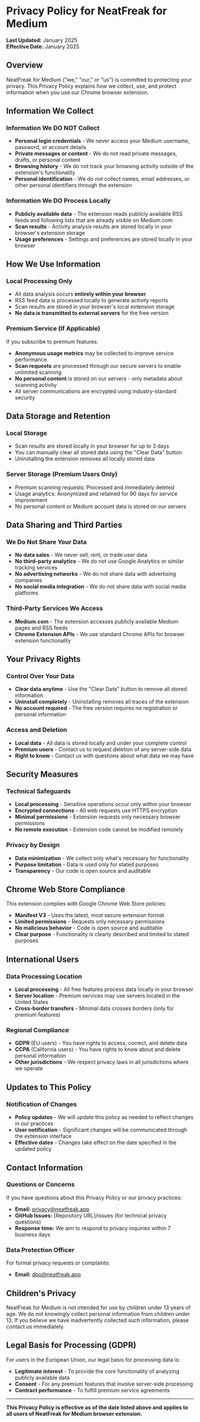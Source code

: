 # Privacy Policy for NeatFreak for Medium

**Last Updated:** January 2025  
**Effective Date:** January 2025

## Overview

NeatFreak for Medium ("we," "our," or "us") is committed to protecting your privacy. This Privacy Policy explains how we collect, use, and protect information when you use our Chrome browser extension.

## Information We Collect

### Information We DO NOT Collect
- **Personal login credentials** - We never access your Medium username, password, or account details
- **Private messages or content** - We do not read private messages, drafts, or personal content
- **Browsing history** - We do not track your browsing activity outside of the extension's functionality
- **Personal identification** - We do not collect names, email addresses, or other personal identifiers through the extension

### Information We DO Process Locally
- **Publicly available data** - The extension reads publicly available RSS feeds and following lists that are already visible on Medium.com
- **Scan results** - Activity analysis results are stored locally in your browser's extension storage
- **Usage preferences** - Settings and preferences are stored locally in your browser

## How We Use Information

### Local Processing Only
- All data analysis occurs **entirely within your browser**
- RSS feed data is processed locally to generate activity reports
- Scan results are stored in your browser's local extension storage
- **No data is transmitted to external servers** for the free version

### Premium Service (If Applicable)
If you subscribe to premium features:
- **Anonymous usage metrics** may be collected to improve service performance
- **Scan requests** are processed through our secure servers to enable unlimited scanning
- **No personal content** is stored on our servers - only metadata about scanning activity
- All server communications are encrypted using industry-standard security

## Data Storage and Retention

### Local Storage
- Scan results are stored locally in your browser for up to 3 days
- You can manually clear all stored data using the "Clear Data" button
- Uninstalling the extension removes all locally stored data

### Server Storage (Premium Users Only)
- Premium scanning requests: Processed and immediately deleted
- Usage analytics: Anonymized and retained for 90 days for service improvement
- No personal content or Medium account data is stored on our servers

## Data Sharing and Third Parties

### We Do Not Share Your Data
- **No data sales** - We never sell, rent, or trade user data
- **No third-party analytics** - We do not use Google Analytics or similar tracking services
- **No advertising networks** - We do not share data with advertising companies
- **No social media integration** - We do not share data with social media platforms

### Third-Party Services We Access
- **Medium.com** - The extension accesses publicly available Medium pages and RSS feeds
- **Chrome Extension APIs** - We use standard Chrome APIs for browser extension functionality

## Your Privacy Rights

### Control Over Your Data
- **Clear data anytime** - Use the "Clear Data" button to remove all stored information
- **Uninstall completely** - Uninstalling removes all traces of the extension
- **No account required** - The free version requires no registration or personal information

### Access and Deletion
- **Local data** - All data is stored locally and under your complete control
- **Premium users** - Contact us to request deletion of any server-side data
- **Right to know** - Contact us with questions about what data we may have

## Security Measures

### Technical Safeguards
- **Local processing** - Sensitive operations occur only within your browser
- **Encrypted connections** - All web requests use HTTPS encryption
- **Minimal permissions** - Extension requests only necessary browser permissions
- **No remote execution** - Extension code cannot be modified remotely

### Privacy by Design
- **Data minimization** - We collect only what's necessary for functionality
- **Purpose limitation** - Data is used only for stated purposes
- **Transparency** - Our code is open source and auditable

## Chrome Web Store Compliance

This extension complies with Google Chrome Web Store policies:
- **Manifest V3** - Uses the latest, most secure extension format
- **Limited permissions** - Requests only necessary permissions
- **No malicious behavior** - Code is open source and auditable
- **Clear purpose** - Functionality is clearly described and limited to stated purposes

## International Users

### Data Processing Location
- **Local processing** - All free features process data locally in your browser
- **Server location** - Premium services may use servers located in the United States
- **Cross-border transfers** - Minimal data crosses borders (only for premium features)

### Regional Compliance
- **GDPR** (EU users) - You have rights to access, correct, and delete data
- **CCPA** (California users) - You have rights to know about and delete personal information
- **Other jurisdictions** - We respect privacy laws in all jurisdictions where we operate

## Updates to This Policy

### Notification of Changes
- **Policy updates** - We will update this policy as needed to reflect changes in our practices
- **User notification** - Significant changes will be communicated through the extension interface
- **Effective dates** - Changes take effect on the date specified in the updated policy

## Contact Information

### Questions or Concerns
If you have questions about this Privacy Policy or our privacy practices:

- **Email:** privacy@neatfreak.app
- **GitHub Issues:** [Repository URL]/issues (for technical privacy questions)
- **Response time:** We aim to respond to privacy inquiries within 7 business days

### Data Protection Officer
For formal privacy requests or complaints:
- **Email:** dpo@neatfreak.app

## Children's Privacy

NeatFreak for Medium is not intended for use by children under 13 years of age. We do not knowingly collect personal information from children under 13. If you believe we have inadvertently collected such information, please contact us immediately.

## Legal Basis for Processing (GDPR)

For users in the European Union, our legal basis for processing data is:
- **Legitimate interest** - To provide the core functionality of analyzing publicly available data
- **Consent** - For any premium features that involve server-side processing
- **Contract performance** - To fulfill premium service agreements

---

**This Privacy Policy is effective as of the date listed above and applies to all users of NeatFreak for Medium browser extension.**